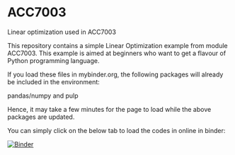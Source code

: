 # ACC7003
Linear optimization used in ACC7003

This repository contains a simple Linear Optimization example from module ACC7003. This example is aimed at beginners who want to get a flavour of Python programming language.

If you load these files in mybinder.org, the following packages will already be included in the environment:

pandas/numpy and pulp

Hence, it may take a few minutes for the page to load while the above packages are updated.

You can simply click on the below tab to load the codes in online in binder:

[![Binder](https://mybinder.org/badge_logo.svg)](https://mybinder.org/v2/gh/bibekbhatta/ACC7003/HEAD)
